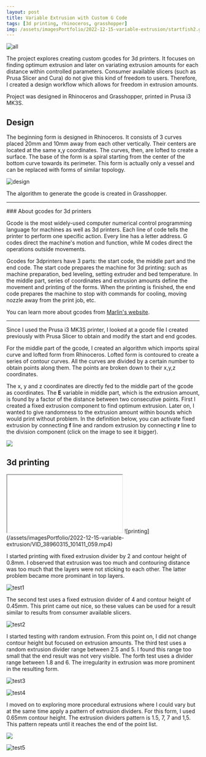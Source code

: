 ```yaml
---
layout: post
title: Variable Extrusion with Custom G Code
tags: [3d printing, rhinoceros, grasshopper]
img: /assets/imagesPortfolio/2022-12-15-variable-extrusion/startfish2.gif
---
```


![all](/assets/imagesPortfolio/2022-12-15-variable-extrusion/allFish.jpg)

The project explores creating custom gcodes for 3d printers. It focuses on finding optimum extrusion and later on variating extrusion amounts for each distance within controlled parameters. Consumer available slicers (such as Prusa Slicer and Cura) do not give this kind of freedom to users. Therefore, I created a design workflow which allows for freedom in extrusion amounts.

Project was designed in Rhinoceros and Grasshopper, printed in Prusa i3 MK3S.

## Design

The beginning form is designed in Rhinoceros. It consists of 3 curves placed 20mm and 10mm away from each other vertically. Their centers are located at the same x,y coordinates. The curves, then, are lofted to create a surface. The base of the form is a spiral starting from the center of the bottom curve towards its perimeter. This form is actually only a vessel and can be replaced with forms of similar topology.

![design](/assets/imagesPortfolio/2022-12-15-variable-extrusion/design-01.jpg)

The algorithm to generate the gcode is created in Grasshopper.

<hr>
### About gcodes for 3d printers

Gcode is the most widely-used computer numerical control programming language for machines as well as 3d printers. Each line of code tells the printer to perform one specific action. Every line has a letter address. G codes direct the machine's motion and function, while M codes direct the operations outside movements.

Gcodes for 3dprinters have 3 parts: the start code, the middle part and the end code. The start code prepares the machine for 3d printing: such as machine preparation, bed leveling, setting extruder and bed temperature. In the middle part, series of coordinates and extrusion amounts define the movement and printing of the forms. When the printing is finished, the end code prepares the machine to stop with commands for cooling, moving nozzle away from the print job, etc.

You can learn more about gcodes from [Marlin's website](https://marlinfw.org/meta/gcode/).
<hr>

Since I used the Prusa i3 MK3S printer, I looked at a gcode file I created previously with Prusa Slicer to obtain and modify the start and end gcodes.

For the middle part of the gcode, I created an algorithm which imports spiral curve and lofted form from Rhinoceros. Lofted form is contoured to create a series of contour curves. All the curves are divided by a certain number to obtain points along them. The points are broken down to their x,y,z coordinates. 

The x, y and z coordinates are directly fed to the middle part of the gcode as coordinates. The **E** variable in middle part, which is the extrusion amount, is found by a factor of the distance between two consecutive points. First I created a fixed extrusion component to find optimum extrusion. Later on, I wanted to give randomness to the extrusion amount within bounds which would print without problem. In the definition below, you can activate fixed extrusion by connecting **f** line and random extrusion by connecting **r** line to the division component (click on the image to see it bigger).

[<img src="/assets/imagesPortfolio/2022-12-15-variable-extrusion/grasshopper-01.jpg"/>](/assets/imagesPortfolio/2022-12-15-variable-extrusion/grasshopper-01.jpg)

## 3d printing

<iframe src="/assets/imagesPortfolio/2022-12-15-variable-extrusion/VID_38960315_101411_059.mp4"> </iframe>
![printing](/assets/imagesPortfolio/2022-12-15-variable-extrusion/VID_38960315_101411_059.mp4)

I started printing with fixed extrusion divider by 2 and contour height of 0.8mm. I observed that extrusion was too much and contouring distance was too much that the layers were not sticking to each other. The latter problem became more prominant in top layers.

![test1](/assets/imagesPortfolio/2022-12-15-variable-extrusion/startfishBoth1.jpg)

The second test uses a fixed extrusion divider of 4 and contour height of 0.45mm. This print came out nice, so these values can be used for a result similar to results from consumer available slicers.

![test2](/assets/imagesPortfolio/2022-12-15-variable-extrusion/startfishBoth2.jpg)

I started testing with random extrusion. From this point on, I did not change contour height but focused on extrusion amounts. The third test uses a random extrusion divider range between 2.5 and 5. I found this range too small that the end result was not very visible. The forth test uses a divider range between 1.8 and 6. The irregularity in extrusion was more prominent in the resulting form.

![test3](/assets/imagesPortfolio/2022-12-15-variable-extrusion/startfishBoth3.jpg)

![test4](/assets/imagesPortfolio/2022-12-15-variable-extrusion/startfishBoth4.jpg)

I moved on to exploring more procedural extrusions where I could vary but at the same time apply a pattern of extrusion dividers. For this form, I used 0.65mm contour height. The extrusion dividers pattern is 1.5, 7, 7 and 1,5. This pattern repeats until it reaches the end of the point list.

[<img src="/assets/imagesPortfolio/2022-12-15-variable-extrusion/grasshopper-02.jpg"/>](/assets/imagesPortfolio/2022-12-15-variable-extrusion/grasshopper-02.jpg)

![test5](/assets/imagesPortfolio/2022-12-15-variable-extrusion/startfishBoth5.jpg)

